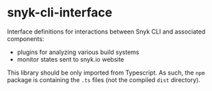 # snyk-cli-interface
Interface definitions for interactions between Snyk CLI and associated components:

* plugins for analyzing various build systems
* monitor states sent to snyk.io website

This library should be only imported from Typescript.
As such, the `npm` package is containing the `.ts` files
(not the compiled `dist` directory).
